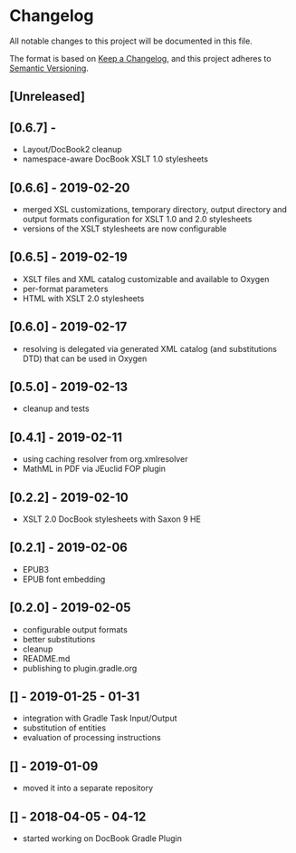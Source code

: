 # Changelog
All notable changes to this project will be documented in this file.

The format is based on [Keep a Changelog](https://keepachangelog.com/en/1.0.0/),
and this project adheres to [Semantic Versioning](https://semver.org/spec/v2.0.0.html).

## [Unreleased]

## [0.6.7] -
- Layout/DocBook2 cleanup
- namespace-aware DocBook XSLT 1.0 stylesheets

## [0.6.6] - 2019-02-20
- merged XSL customizations, temporary directory, output directory and
  output formats configuration for XSLT 1.0 and 2.0 stylesheets
- versions of the XSLT stylesheets are now configurable

## [0.6.5] - 2019-02-19
- XSLT files and XML catalog customizable and available to Oxygen
- per-format parameters
- HTML with XSLT 2.0 stylesheets

## [0.6.0] - 2019-02-17
- resolving is delegated via generated XML catalog (and substitutions DTD) that can be used in Oxygen

## [0.5.0] - 2019-02-13
- cleanup and tests  

## [0.4.1] - 2019-02-11
- using caching resolver from org.xmlresolver
- MathML in PDF via JEuclid FOP plugin

## [0.2.2] - 2019-02-10
- XSLT 2.0 DocBook stylesheets with Saxon 9 HE

## [0.2.1] - 2019-02-06
- EPUB3
- EPUB font embedding

## [0.2.0] - 2019-02-05
- configurable output formats
- better substitutions
- cleanup
- README.md
- publishing to plugin.gradle.org

## [] - 2019-01-25 - 01-31
- integration with Gradle Task Input/Output
- substitution of entities
- evaluation of processing instructions

## [] - 2019-01-09
- moved it into a separate repository

## [] - 2018-04-05 - 04-12
- started working on DocBook Gradle Plugin
